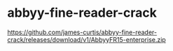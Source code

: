 # abbyy-fine-reader-crack

https://github.com/james-curtis/abbyy-fine-reader-crack/releases/download/v1/AbbyyFR15-enterprise.zip
